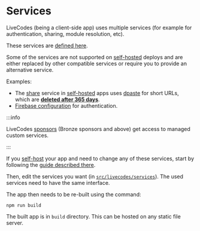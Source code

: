 # Services

LiveCodes (being a client-side app) uses multiple services (for example for authentication, sharing, module resolution, etc).

These services are [defined here](https://github.com/live-codes/livecodes/tree/develop/src/livecodes/services).

Some of the services are not supported on [self-hosted](../features/self-hosting.md) deploys and are either replaced by other compatible services or require you to provide an alternative service.

Examples:

- The [share](../features/share.md) service in [self-hosted](../features/self-hosting.md) apps uses [dpaste](https://dpaste.com/) for short URLs, which are [**deleted after 365 days**](https://dpaste.com/help).
- [Firebase configuration](https://github.com/live-codes/livecodes/tree/develop/src/livecodes/services/firebase.ts) for authentication.

:::info

LiveCodes [sponsors](../sponsor.md) (Bronze sponsors and above) get access to managed custom services.

:::

If you [self-host](../features/self-hosting.md) your app and need to change any of these services, start by following the [guide described there](../features/self-hosting.md).

Then, edit the services you want (in [`src/livecodes/services`](https://github.com/live-codes/livecodes/tree/develop/src/livecodes/services)). The used services need to have the same interface.

The app then needs to be re-built using the command:

```shell
npm run build
```

The built app is in `build` directory. This can be hosted on any static file server.
